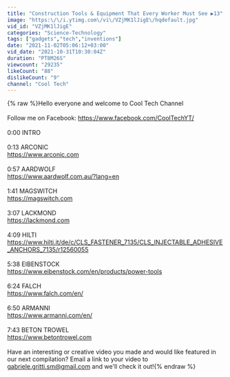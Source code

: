 ```yaml
---
title: "Construction Tools & Equipment That Every Worker Must See ▶13"
image: "https:\/\/i.ytimg.com\/vi\/VZjMK1lJigE\/hqdefault.jpg"
vid_id: "VZjMK1lJigE"
categories: "Science-Technology"
tags: ["gadgets","tech","inventions"]
date: "2021-11-02T05:06:12+03:00"
vid_date: "2021-10-31T10:30:04Z"
duration: "PT8M26S"
viewcount: "29235"
likeCount: "88"
dislikeCount: "9"
channel: "Cool Tech"
---
```

{% raw %}Hello everyone and welcome to Cool Tech Channel<br /><br />Follow me on Facebook: <a rel="nofollow" target="blank" href="https://www.facebook.com/CoolTechYT/">https://www.facebook.com/CoolTechYT/</a><br /><br />0:00 INTRO<br /><br />0:13 ARCONIC<br /><a rel="nofollow" target="blank" href="https://www.arconic.com">https://www.arconic.com</a> <br /><br />0:57 AARDWOLF<br /><a rel="nofollow" target="blank" href="https://www.aardwolf.com.au/?lang=en">https://www.aardwolf.com.au/?lang=en</a> <br /><br />1:41 MAGSWITCH<br /><a rel="nofollow" target="blank" href="https://magswitch.com">https://magswitch.com</a> <br /><br />3:07 LACKMOND<br /><a rel="nofollow" target="blank" href="https://lackmond.com">https://lackmond.com</a><br /><br />4:09 HILTI<br /><a rel="nofollow" target="blank" href="https://www.hilti.it/de/c/CLS_FASTENER_7135/CLS_INJECTABLE_ADHESIVE_ANCHORS_7135/r12560055">https://www.hilti.it/de/c/CLS_FASTENER_7135/CLS_INJECTABLE_ADHESIVE_ANCHORS_7135/r12560055</a><br /><br />5:38 EIBENSTOCK<br /><a rel="nofollow" target="blank" href="https://www.eibenstock.com/en/products/power-tools">https://www.eibenstock.com/en/products/power-tools</a><br /><br />6:24 FALCH<br /><a rel="nofollow" target="blank" href="https://www.falch.com/en/">https://www.falch.com/en/</a> <br /><br />6:50 ARMANNI<br /><a rel="nofollow" target="blank" href="https://www.armanni.com/en/">https://www.armanni.com/en/</a> <br /><br />7:43 BETON TROWEL <br /><a rel="nofollow" target="blank" href="https://www.betontrowel.com">https://www.betontrowel.com</a><br /><br />Have an interesting or creative video you made and would like featured in our next compilation? Email a link to your video to gabriele.gritti.sm@gmail.com and we'll check it out!{% endraw %}
